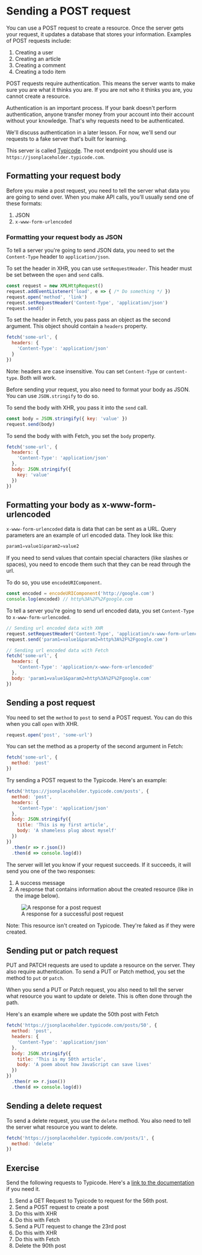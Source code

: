 # Sending a POST request

You can use a POST request to create a resource. Once the server gets your request, it updates a database that stores your information. Examples of POST requests include:

1. Creating a user
2. Creating an article
3. Creating a comment
4. Creating a todo item

POST requests require authentication. This means the server wants to make sure you are what it thinks you are. If you are not who it thinks you are, you cannot create a resource.

Authentication is an important process. If your bank doesn't perform authentication, anyone transfer money from your account into their account without your knowledge. That's why requests need to be authenticated.

We'll discuss authentication in a later lesson. For now, we'll send our requests to a fake server that's built for learning.

This server is called [Typicode](https://jsonplaceholder.typicode.com). The root endpoint you should use is `https://jsonplaceholder.typicode.com`.

## Formatting your request body

Before you make a post request, you need to tell the server what data you are going to send over. When you make API calls, you'll usually send one of these formats:

1. JSON
2. `x-www-form-urlencoded`

### Formatting your request body as JSON

To tell a server you're going to send JSON data, you need to set the `Content-Type` header to `application/json`.

To set the header in XHR, you can use `setRequestHeader`. This header must be set between the `open` and `send` calls.

```js
const request = new XMLHttpRequest()
request.addEventListener('load', e => { /* Do something */ })
request.open('method', 'link')
request.setRequestHeader('Content-Type', 'application/json')
request.send()
```

To set the header in Fetch, you pass pass an object as the second argument. This object should contain a `headers` property.

```js
fetch('some-url', {
  headers: {
    'Content-Type': 'application/json'
  }
})
```

Note: headers are case insensitive. You can set `Content-Type` or `content-type`. Both will work.

Before sending your request, you also need to format your body as JSON. You can use `JSON.stringify` to do so.

To send the body with XHR, you pass it into the `send` call.

```js
const body = JSON.stringify({ key: 'value' })
request.send(body)
```

To send the body with with Fetch, you set the `body` property.

```js
fetch('some-url', {
  headers: {
    'Content-Type': 'application/json'
  },
  body: JSON.stringify({
    key: 'value'
  })
})
```

## Formatting your body as x-www-form-urlencoded

`x-www-form-urlencoded` data is data that can be sent as a URL. Query parameters are an example of url encoded data. They look like this:

```js
param1=value1&param2=value2
```

If you need to send values that contain special characters (like slashes or spaces), you need to encode them such that they can be read through the url.

To do so, you use `encodeURIComponent`.

```js
const encoded = encodeURIComponent('http://google.com')
console.log(encoded) // http%3A%2F%2Fgoogle.com
```

To tell a server you're going to send url encoded data, you set `Content-Type` to `x-www-form-urlencoded`.

```js
// Sending url encoded data with XHR
request.setRequestHeader('Content-Type', 'application/x-www-form-urlencoded')
request.send('param1=value1&param2=http%3A%2F%2Fgoogle.com')
```

```js
// Sending url encoded data with Fetch
fetch('some-url', {
  headers: {
    'Content-Type': 'application/x-www-form-urlencoded'
  },
  body: 'param1=value1&param2=http%3A%2F%2Fgoogle.com'
})
```

## Sending a post request

You need to set the `method` to `post` to send a POST request. You can do this when you call `open` with XHR.

```js
request.open('post', 'some-url')
```

You can set the method as a property of the second argument in Fetch:

```js
fetch('some-url', {
  method: 'post'
})
```

Try sending a POST request to the Typicode. Here's an example:

```js
fetch('https://jsonplaceholder.typicode.com/posts', {
  method: 'post',
  headers: {
    'Content-Type': 'application/json'
  },
  body: JSON.stringify({
    title: 'This is my first article',
    body: 'A shameless plug about myself'
  })
})
  .then(r => r.json())
  .then(d => console.log(d))
```

The server will let you know if your request succeeds. If it succeeds, it will send you one of the two responses:

1. A success message
2. A response that contains information about the created resource (like in the image below).

<figure>
  <img src="/images/2018/post-request.png" alt="A response for a post request">
  <figcaption>A response for a successful post request</figcaption>
</figure>

Note: This resource isn't created on Typicode. They're faked as if they were created.

## Sending put or patch request

PUT and PATCH requests are used to update a resource on the server. They also require authentication. To send a PUT or Patch method, you set the method to `put` or `patch`.

When you send a PUT or Patch request, you also need to tell the server what resource you want to update or delete. This is often done through the path.

Here's an example where we update the 50th post with Fetch

```js
fetch('https://jsonplaceholder.typicode.com/posts/50', {
  method: 'post',
  headers: {
    'Content-Type': 'application/json'
  },
  body: JSON.stringify({
    title: 'This is my 50th article',
    body: 'A poem about how JavaScript can save lives'
  })
})
  .then(r => r.json())
  .then(d => console.log(d))
```

## Sending a delete request

To send a delete request, you use the `delete` method. You also need to tell the server what resource you want to delete.

```js
fetch('https://jsonplaceholder.typicode.com/posts/1', {
  method: 'delete'
})
```

## Exercise

Send the following requests to Typicode. Here's a [link to the documentation](https://github.com/typicode/jsonplaceholder) if you need it.

1. Send a GET Request to Typicode to request for the 56th post.
2. Send a POST request to create a post
  1. Do this with XHR
  2. Do this with Fetch
3. Send a PUT request to change the 23rd post
  1. Do this with XHR
  2. Do this with Fetch
4. Delete the 90th post
